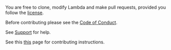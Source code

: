 You are free to clone, modify Lambda and make pull requests, provided you follow
the [license](https://github.com/lambda-client/lambda/blob/master/LICENSE.md).

Before contributing please see the [Code of Conduct](https://github.com/lambda-client/lambda/blob/master/.github/CODE_OF_CONDUCT.md).

See [Support](https://github.com/lambda-client/lambda/issues) for help.

See this [this](https://github.com/lambda-client/lambda#contributing) page for contributing instructions.
